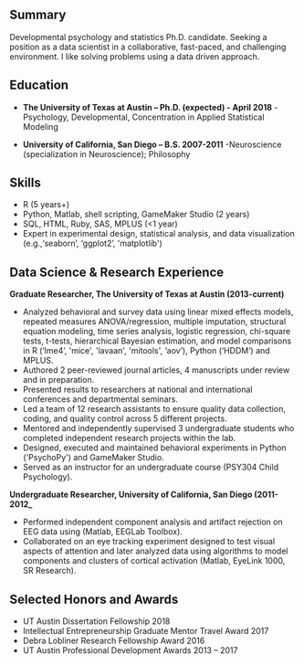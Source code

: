 
Summary
---------
Developmental psychology and statistics Ph.D. candidate.
Seeking a position as a data scientist in a collaborative, fast-paced,
and challenging environment. I like solving problems using a data driven
approach.

Education
---------

*   **The University of Texas at Austin – Ph.D. (expected) - April 2018**
    -Psychology, Developmental, Concentration in Applied Statistical Modeling

*   **University of California, San Diego – B.S. 2007-2011**
    -Neuroscience (specialization in Neuroscience); Philosophy
   
Skills
---------

-   R (5 years+)
-   Python, Matlab, shell scripting, GameMaker Studio (2 years) 
-   SQL, HTML, Ruby, SAS, MPLUS (&lt;1 year)
-   Expert in experimental design, statistical analysis, and data
    visualization (e.g.,‘seaborn’, ‘ggplot2’, 'matplotlib')

Data Science & Research Experience
---------

 **Graduate Researcher, The University of Texas at Austin (2013-current)**
-   Analyzed behavioral and survey data using linear mixed effects models, repeated measures ANOVA/regression, multiple imputation, structural equation modeling, time series analysis, logistic regression, chi-square tests, t-tests, hierarchical Bayesian estimation, and model comparisons in R (‘lme4’, 'mice', 'lavaan', 'mitools', ‘aov’), Python (‘HDDM’) and MPLUS.
-   Authored 2 peer-reviewed journal articles, 4 manuscripts under review and in preparation. 
-   Presented results to researchers at national and international conferences and departmental seminars. 
-   Led a team of 12 research assistants to ensure quality data collection, coding, and quality control across 5 different projects.
-   Mentored and independently supervised 3 undergraduate students who completed independent research projects within the lab.
-   Designed, executed and maintained behavioral experiments in Python ('PsychoPy') and GameMaker Studio.
-   Served as an instructor for an undergraduate course (PSY304 Child Psychology).

**Undergraduate Researcher, University of California, San Diego (2011-2012_**	        
-  Performed independent component analysis and artifact rejection on EEG data using (Matlab, EEGLab Toolbox).
-  Collaborated on an eye tracking experiment designed to test visual aspects of attention and later analyzed data using algorithms to model components and clusters of cortical activation (Matlab, EyeLink 1000, SR Research).


Selected Honors and Awards
---------

-   UT Austin Dissertation Fellowship 2018
-   Intellectual Entrepreneurship Graduate Mentor Travel Award 2017
-   Debra Lobliner Research Fellowship Award 2016
-   UT Austin Professional Development Awards 2013 – 2017




